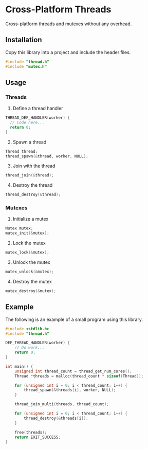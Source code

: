 # Cross-Platform Threads
Cross-platform threads and mutexes without any overhead.

## Installation

Copy this library into a project and include the header files.
```c
#include "thread.h"
#include "mutex.h"
```

## Usage

### Threads

1. Define a thread handler
```c
THREAD_DEF_HANDLER(worker) {
  // Code here...
  return 0;
}
```

2. Spawn a thread
```c
Thread thread;
thread_spawn(&thread, worker, NULL);
```

3. Join with the thread
```c
thread_join(&thread);
```

4. Destroy the thread
```c
thread_destroy(&thread);
```

### Mutexes

1. Initialize a mutex
```c
Mutex mutex;
mutex_init(&mutex);
```

2. Lock the mutex
```c
mutex_lock(&mutex);
```

3. Unlock the mutex
```c
mutex_unlock(&mutex);
```

4. Destroy the mutex
```c
mutex_destroy(&mutex);
```

## Example

The following is an example of a small program using this library.
```c
#include <stdlib.h>
#include "thread.h"

DEF_THREAD_HANDLER(worker) {
	// Do work...
	return 0;
}

int main() {
	unsigned int thread_count = thread_get_num_cores();
	Thread *threads = malloc(thread_count * sizeof(Thread));

	for (unsigned int i = 0; i < thread_count; i++) {
		thread_spawn(&threads[i], worker, NULL);
	}

	thread_join_multi(threads, thread_count);

	for (unsigned int i = 0; i < thread_count; i++) {
		thread_destroy(&threads[i]);
	}

	free(threads);
	return EXIT_SUCCESS;
}
```
